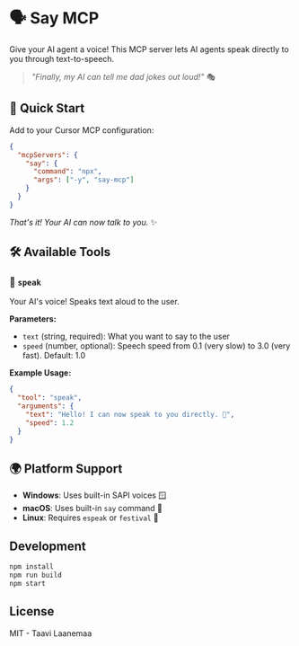 # 🗣️ Say MCP

Give your AI agent a voice! This MCP server lets AI agents speak directly to you through text-to-speech.

> _"Finally, my AI can tell me dad jokes out loud!"_ 🎭

## 🚀 Quick Start

Add to your Cursor MCP configuration:

```json
{
  "mcpServers": {
    "say": {
      "command": "npx",
      "args": ["-y", "say-mcp"]
    }
  }
}
```

_That's it! Your AI can now talk to you._ ✨

## 🛠️ Available Tools

### 🎤 `speak`

Your AI's voice! Speaks text aloud to the user.

**Parameters:**

- `text` (string, required): What you want to say to the user
- `speed` (number, optional): Speech speed from 0.1 (very slow) to 3.0 (very fast). Default: 1.0

**Example Usage:**

```json
{
  "tool": "speak",
  "arguments": {
    "text": "Hello! I can now speak to you directly. 🤖",
    "speed": 1.2
  }
}
```

## 🌍 Platform Support

- **Windows**: Uses built-in SAPI voices 🪟
- **macOS**: Uses built-in `say` command 🍎
- **Linux**: Requires `espeak` or `festival` 🐧

## Development

```bash
npm install
npm run build
npm start
```

## License

MIT - Taavi Laanemaa
